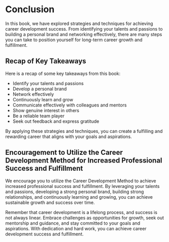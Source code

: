 Conclusion
==========

In this book, we have explored strategies and techniques for achieving career development success. From identifying your talents and passions to building a personal brand and networking effectively, there are many steps you can take to position yourself for long-term career growth and fulfillment.

Recap of Key Takeaways
----------------------

Here is a recap of some key takeaways from this book:

* Identify your talents and passions
* Develop a personal brand
* Network effectively
* Continuously learn and grow
* Communicate effectively with colleagues and mentors
* Show genuine interest in others
* Be a reliable team player
* Seek out feedback and express gratitude

By applying these strategies and techniques, you can create a fulfilling and rewarding career that aligns with your goals and aspirations.

Encouragement to Utilize the Career Development Method for Increased Professional Success and Fulfillment
---------------------------------------------------------------------------------------------------------

We encourage you to utilize the Career Development Method to achieve increased professional success and fulfillment. By leveraging your talents and passions, developing a strong personal brand, building strong relationships, and continuously learning and growing, you can achieve sustainable growth and success over time.

Remember that career development is a lifelong process, and success is not always linear. Embrace challenges as opportunities for growth, seek out mentorship and guidance, and stay committed to your goals and aspirations. With dedication and hard work, you can achieve career development success and fulfillment.
